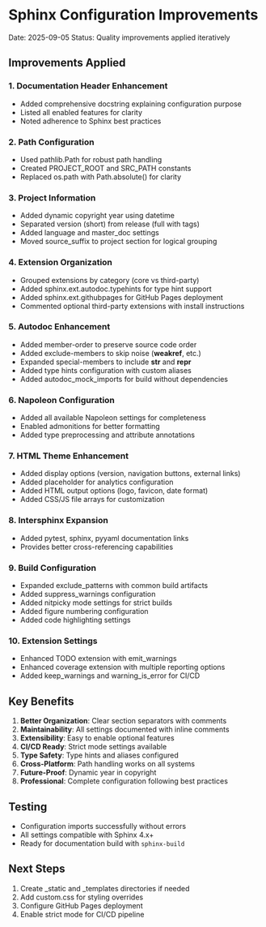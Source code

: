 # Sphinx Configuration Improvements
Date: 2025-09-05
Status: Quality improvements applied iteratively

## Improvements Applied

### 1. Documentation Header Enhancement
- Added comprehensive docstring explaining configuration purpose
- Listed all enabled features for clarity
- Noted adherence to Sphinx best practices

### 2. Path Configuration
- Used pathlib.Path for robust path handling
- Created PROJECT_ROOT and SRC_PATH constants
- Replaced os.path with Path.absolute() for clarity

### 3. Project Information
- Added dynamic copyright year using datetime
- Separated version (short) from release (full with tags)
- Added language and master_doc settings
- Moved source_suffix to project section for logical grouping

### 4. Extension Organization
- Grouped extensions by category (core vs third-party)
- Added sphinx.ext.autodoc.typehints for type hint support
- Added sphinx.ext.githubpages for GitHub Pages deployment
- Commented optional third-party extensions with install instructions

### 5. Autodoc Enhancement
- Added member-order to preserve source code order
- Added exclude-members to skip noise (__weakref__, etc.)
- Expanded special-members to include __str__ and __repr__
- Added type hints configuration with custom aliases
- Added autodoc_mock_imports for build without dependencies

### 6. Napoleon Configuration
- Added all available Napoleon settings for completeness
- Enabled admonitions for better formatting
- Added type preprocessing and attribute annotations

### 7. HTML Theme Enhancement
- Added display options (version, navigation buttons, external links)
- Added placeholder for analytics configuration
- Added HTML output options (logo, favicon, date format)
- Added CSS/JS file arrays for customization

### 8. Intersphinx Expansion
- Added pytest, sphinx, pyyaml documentation links
- Provides better cross-referencing capabilities

### 9. Build Configuration
- Expanded exclude_patterns with common build artifacts
- Added suppress_warnings configuration
- Added nitpicky mode settings for strict builds
- Added figure numbering configuration
- Added code highlighting settings

### 10. Extension Settings
- Enhanced TODO extension with emit_warnings
- Enhanced coverage extension with multiple reporting options
- Added keep_warnings and warning_is_error for CI/CD

## Key Benefits

1. **Better Organization**: Clear section separators with comments
2. **Maintainability**: All settings documented with inline comments
3. **Extensibility**: Easy to enable optional features
4. **CI/CD Ready**: Strict mode settings available
5. **Type Safety**: Type hints and aliases configured
6. **Cross-Platform**: Path handling works on all systems
7. **Future-Proof**: Dynamic year in copyright
8. **Professional**: Complete configuration following best practices

## Testing
- Configuration imports successfully without errors
- All settings compatible with Sphinx 4.x+
- Ready for documentation build with `sphinx-build`

## Next Steps
1. Create _static and _templates directories if needed
2. Add custom.css for styling overrides
3. Configure GitHub Pages deployment
4. Enable strict mode for CI/CD pipeline